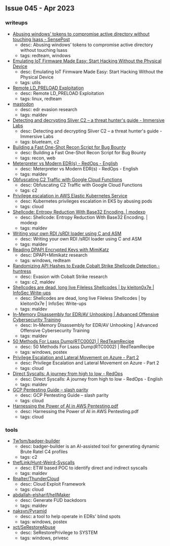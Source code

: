 ## Issue 045 - Apr 2023

### writeups
- [Abusing windows’ tokens to compromise active directory without touching lsass - SensePost](https://sensepost.com/blog/2022/abusing-windows-tokens-to-compromise-active-directory-without-touching-lsass/)
    - desc: Abusing windows’ tokens to compromise active directory without touching lsass
    - tags: redteam, windows
- [Emulating IoT Firmware Made Easy: Start Hacking Without the Physical Device](https://boschko.ca/qemu-emulating-firmware/)
    - desc: Emulating IoT Firmware Made Easy: Start Hacking Without the Physical Device
    - tags: utils
- [Remote LD_PRELOAD Exploitation](https://www.elttam.com/blog/goahead/)
    - desc: Remote LD_PRELOAD Exploitation
    - tags: linux, redteam
- [mastodon](https://vanmieghem.io/process-injection-evading-edr-in-2023/)
    - desc: edr evasion research
    - tags: maldev
- [Detecting and decrypting Sliver C2 – a threat hunter's guide - Immersive Labs](https://www.immersivelabs.com/blog/detecting-and-decrypting-sliver-c2-a-threat-hunters-guide/)
    - desc: Detecting and decrypting Sliver C2 – a threat hunter's guide - Immersive Labs
    - tags: blueteam, c2
- [Building a Fast One-Shot Recon Script for Bug Bounty](https://blog.projectdiscovery.io/building-one-shot-recon/)
    - desc: Building a Fast One-Shot Recon Script for Bug Bounty
    - tags: recon, web
- [Meterpreter vs Modern EDR(s) - RedOps - English](https://redops.at/en/blog/meterpreter-vs-modern-edrs-in-2023)
    - desc: Meterpreter vs Modern EDR(s) - RedOps - English
    - tags: maldev
- [Obfuscating C2 Traffic with Google Cloud Functions](https://fortynorthsecurity.com/blog/obfuscating-c2-traffic-with-google-cloud-functions/)
    - desc: Obfuscating C2 Traffic with Google Cloud Functions
    - tags: c2
- [Privilege escalation in AWS Elastic Kubernetes Service](https://blog.calif.io/p/privilege-escalation-in-eks)
    - desc: Kubernetes privileges escalation in EKS by abusing pods
    - tags: cloud
- [Shellcode: Entropy Reduction With Base32 Encoding. | modexp](https://modexp.wordpress.com/2023/04/07/shellcode-entropy-reduction-with-base-n-encoding/)
    - desc: Shellcode: Entropy Reduction With Base32 Encoding. | modexp
    - tags: maldev
- [Writing your own RDI /sRDI loader using C and ASM](https://blog.malicious.group/writing-your-own-rdi-srdi-loader-using-c-and-asm/)
    - desc: Writing your own RDI /sRDI loader using C and ASM
    - tags: maldev
- [Reading DPAPI Encrypted Keys with MimiKatz](https://www.coresecurity.com/core-labs/articles/reading-dpapi-encrypted-keys-mimikatz)
    - desc: DPAPI+Mimikatz research
    - tags: windows, redteam
- [Randomizing API Hashes to Evade Cobalt Strike Shellcode Detection - huntress](https://www.huntress.com/blog/hackers-no-hashing-randomizing-api-hashes-to-evade-cobalt-strike-shellcode-detection)
    - desc: Evasion with Cobalt Strike research
    - tags: c2, maldev
- [Shellcodes are dead, long live Fileless Shellcodes | by kleiton0x7e | InfoSec Write-ups](https://infosecwriteups.com/shellcodes-are-dead-long-live-fileless-shellcodes-609cbacd5cb0)
    - desc: Shellcodes are dead, long live Fileless Shellcodes | by kleiton0x7e | InfoSec Write-ups
    - tags: maldev
- [In-Memory Disassembly for EDR/AV Unhooking | Advanced Offensive Cybersecurity Training](https://www.signal-labs.com/blog/analysis-of-edr-hooks-bypasses-amp-our-rust-sample)
    - desc: In-Memory Disassembly for EDR/AV Unhooking | Advanced Offensive Cybersecurity Training
    - tags: maldev
- [50 Methods For Lsass Dump(RTC0002) | RedTeamRecipe](https://redteamrecipe.com/50-Methods-For-Dump-LSASS/)
    - desc: 50 Methods For Lsass Dump(RTC0002) | RedTeamRecipe
    - tags: windows, postex
- [Privilege Escalation and Lateral Movement on Azure - Part 2](https://www.xmcyber.com/blog/privilege-escalation-and-lateral-movement-on-azure-part-2/)
    - desc: Privilege Escalation and Lateral Movement on Azure - Part 2
    - tags: cloud
- [Direct Syscalls: A journey from high to low - RedOps](https://redops.at/en/blog/direct-syscalls-a-journey-from-high-to-low)
    - desc: Direct Syscalls: A journey from high to low - RedOps - English
    - tags: maldev
- [GCP Pentesting Guide – slash parity](https://slashparity.com/?p=938)
    - desc: GCP Pentesting Guide – slash parity
    - tags: cloud
- [Harnessing the Power of AI in AWS Pentesting.pdf](https://www.slideshare.net/MichaelFelch/harnessing-the-power-of-ai-in-aws-pentestingpdf)
    - desc: Harnessing the Power of AI in AWS Pentesting.pdf
    - tags: cloud

### tools
- [Tw1sm/badger-builder](https://github.com/Tw1sm/badger-builder)
    - desc: badger-builder is an AI-assisted tool for generating dynamic Brute Ratel C4 profiles
    - tags: c2
- [thefLink/Hunt-Weird-Syscalls](https://github.com/thefLink/Hunt-Weird-Syscalls)
    - desc: ETW based POC to identify direct and indirect syscalls
    - tags: maldev
- [Rnalter/ThunderCloud](https://github.com/Rnalter/ThunderCloud)
    - desc: Cloud Exploit Framework
    - tags: cloud
- [abdallah-elsharif/hellMaker](https://github.com/abdallah-elsharif/hellMaker)
    - desc: Generate FUD backdoors
    - tags: maldev
- [naksyn/Pyramid](https://github.com/naksyn/Pyramid)
    - desc: a tool to help operate in EDRs' blind spots
    - tags: windows, postex
- [xct/SeRestoreAbuse](https://github.com/xct/SeRestoreAbuse)
    - desc: SeRestorePrivilege to SYSTEM
    - tags: windows, privesc